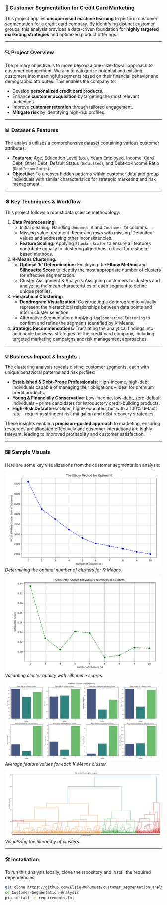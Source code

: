 ### **🚀 Customer Segmentation for Credit Card Marketing**

This project applies **unsupervised machine learning** to perform customer segmentation for a credit card company. By identifying distinct customer groups, this analysis provides a data-driven foundation for **highly targeted marketing strategies** and optimized product offerings.

---

### **🔍 Project Overview**

The primary objective is to move beyond a one-size-fits-all approach to customer engagement. We aim to categorize potential and existing customers into meaningful segments based on their financial behavior and demographic attributes. This enables the company to:

* Develop **personalized credit card products**.
* Enhance **customer acquisition** by targeting the most relevant audiences.
* Improve **customer retention** through tailored engagement.
* **Mitigate risk** by identifying high-risk profiles.

---

### **📊 Dataset & Features**

The analysis utilizes a comprehensive dataset containing various customer attributes:

* **Features:** Age, Education Level (`Edu`), Years Employed, Income, Card Debt, Other Debt, Default Status (`Defaulted`), and Debt-to-Income Ratio (`DebtIncomeRatio`).
* **Objective:** To uncover hidden patterns within customer data and group individuals with similar characteristics for strategic marketing and risk management.

---

### **⚙️ Key Techniques & Workflow**

This project follows a robust data science methodology:

1.  **Data Preprocessing:**
    * Initial cleaning: Handling `Unnamed: 0` and `Customer Id` columns.
    * Missing value treatment: Removing rows with missing 'Defaulted' values and addressing other inconsistencies.
    * **Feature Scaling:** Applying `StandardScaler` to ensure all features contribute equally to clustering algorithms, critical for distance-based methods.
2.  **K-Means Clustering:**
    * **Optimal 'k' Determination:** Employing the **Elbow Method** and **Silhouette Score** to identify the most appropriate number of clusters for effective segmentation.
    * Cluster Assignment & Analysis: Assigning customers to clusters and analyzing the mean characteristics of each segment to define unique profiles.
3.  **Hierarchical Clustering:**
    * **Dendrogram Visualization:** Constructing a dendrogram to visually represent the hierarchical relationships between data points and inform cluster selection.
    * Alternative Segmentation: Applying `AgglomerativeClustering` to confirm and refine the segments identified by K-Means.
4.  **Strategic Recommendations:** Translating the analytical findings into actionable business strategies for the credit card company, including targeted marketing campaigns and risk management approaches.

---

### **💡 Business Impact & Insights**

The clustering analysis reveals distinct customer segments, each with unique behavioral patterns and risk profiles:

* **Established & Debt-Prone Professionals:** High-income, high-debt individuals capable of managing their obligations – ideal for premium credit products.
* **Young & Financially Conservative:** Low-income, low-debt, zero-default individuals – prime candidates for introductory credit-building products.
* **High-Risk Defaulters:** Older, highly educated, but with a 100% default rate – requiring stringent risk mitigation and debt recovery strategies.

These insights enable a **precision-guided approach** to marketing, ensuring resources are allocated effectively and customer interactions are highly relevant, leading to improved profitability and customer satisfaction.

---

### **🖼️ Sample Visuals**

Here are some key visualizations from the customer segmentation analysis:

![Elbow Method Plot](images/the_elbow_method_for_optimal_K.png)
_Determining the optimal number of clusters for K-Means._

![Silhouette Score Plot](images/silhouette_scores_for_various_numbers_of_clusters.png)
_Validating cluster quality with silhouette scores._

![K-Means Cluster Characteristics](images/K-Means_ckuster_characteristics.png)
_Average feature values for each K-Means cluster._

![Hierarchical Dendrogram](images/hierarchical_clustering_dendogram.png)
_Visualizing the hierarchy of clusters._

---

### **🛠️ Installation**

To run this analysis locally, clone the repository and install the required dependencies:

```bash
git clone https://github.com/Elsie-Muhumuza/customer_segmentation_analysis.git
cd Customer-Segmentation-Analysis
pip install -r requirements.txt

